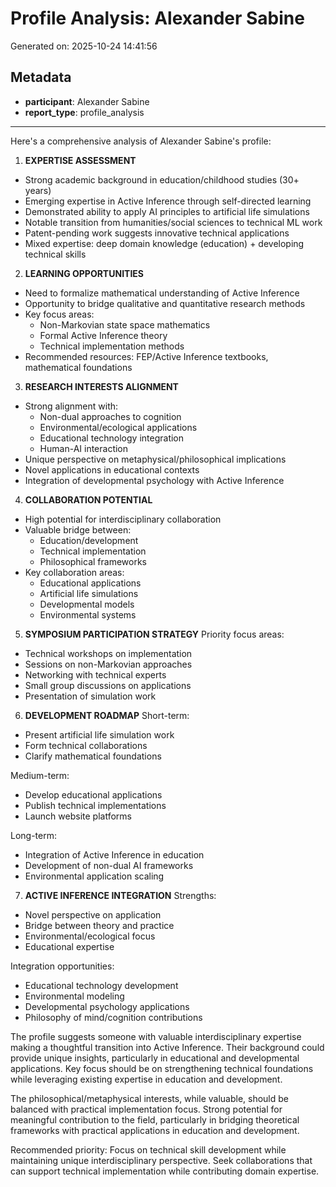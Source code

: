 # Profile Analysis: Alexander Sabine

Generated on: 2025-10-24 14:41:56

## Metadata

- **participant**: Alexander Sabine
- **report_type**: profile_analysis

---

Here's a comprehensive analysis of Alexander Sabine's profile:

1. **EXPERTISE ASSESSMENT**
- Strong academic background in education/childhood studies (30+ years)
- Emerging expertise in Active Inference through self-directed learning
- Demonstrated ability to apply AI principles to artificial life simulations
- Notable transition from humanities/social sciences to technical ML work
- Patent-pending work suggests innovative technical applications
- Mixed expertise: deep domain knowledge (education) + developing technical skills

2. **LEARNING OPPORTUNITIES**
- Need to formalize mathematical understanding of Active Inference
- Opportunity to bridge qualitative and quantitative research methods
- Key focus areas:
  * Non-Markovian state space mathematics
  * Formal Active Inference theory
  * Technical implementation methods
- Recommended resources: FEP/Active Inference textbooks, mathematical foundations

3. **RESEARCH INTERESTS ALIGNMENT**
- Strong alignment with:
  * Non-dual approaches to cognition
  * Environmental/ecological applications
  * Educational technology integration
  * Human-AI interaction
- Unique perspective on metaphysical/philosophical implications
- Novel applications in educational contexts
- Integration of developmental psychology with Active Inference

4. **COLLABORATION POTENTIAL**
- High potential for interdisciplinary collaboration
- Valuable bridge between:
  * Education/development
  * Technical implementation
  * Philosophical frameworks
- Key collaboration areas:
  * Educational applications
  * Artificial life simulations
  * Developmental models
  * Environmental systems

5. **SYMPOSIUM PARTICIPATION STRATEGY**
Priority focus areas:
- Technical workshops on implementation
- Sessions on non-Markovian approaches
- Networking with technical experts
- Small group discussions on applications
- Presentation of simulation work

6. **DEVELOPMENT ROADMAP**
Short-term:
- Present artificial life simulation work
- Form technical collaborations
- Clarify mathematical foundations

Medium-term:
- Develop educational applications
- Publish technical implementations
- Launch website platforms

Long-term:
- Integration of Active Inference in education
- Development of non-dual AI frameworks
- Environmental application scaling

7. **ACTIVE INFERENCE INTEGRATION**
Strengths:
- Novel perspective on application
- Bridge between theory and practice
- Environmental/ecological focus
- Educational expertise

Integration opportunities:
- Educational technology development
- Environmental modeling
- Developmental psychology applications
- Philosophy of mind/cognition contributions

The profile suggests someone with valuable interdisciplinary expertise making a thoughtful transition into Active Inference. Their background could provide unique insights, particularly in educational and developmental applications. Key focus should be on strengthening technical foundations while leveraging existing expertise in education and development.

The philosophical/metaphysical interests, while valuable, should be balanced with practical implementation focus. Strong potential for meaningful contribution to the field, particularly in bridging theoretical frameworks with practical applications in education and development.

Recommended priority: Focus on technical skill development while maintaining unique interdisciplinary perspective. Seek collaborations that can support technical implementation while contributing domain expertise.